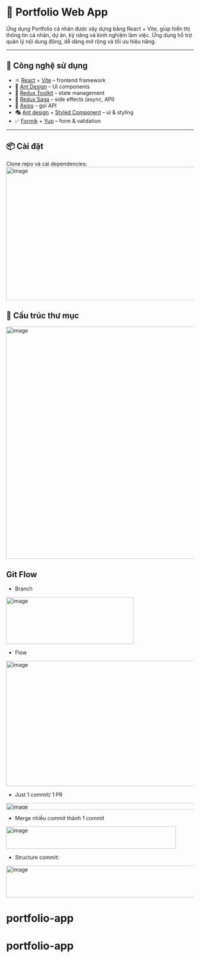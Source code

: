 # 📝 Portfolio Web App

Ứng dụng Portfolio cá nhân được xây dựng bằng React + Vite, giúp hiển thị thông tin cá nhân, dự án, kỹ năng và kinh nghiệm làm việc.
Ứng dụng hỗ trợ quản lý nội dung động, dễ dàng mở rộng và tối ưu hiệu năng.

---

## 🚀 Công nghệ sử dụng
- ⚛️ [React](https://reactjs.org/) + [Vite](https://vitejs.dev/) – frontend framework
- 🎨 [Ant Design](https://ant.design/) – UI components
- 🎯 [Redux Toolkit](https://redux-toolkit.js.org/) – state management
- 🔄 [Redux Saga](https://redux-saga.js.org/) – side effects (async, API)
- 📡 [Axios](https://axios-http.com/) – gọi API
- 🎭 [Ant design](https://ant.design/) + [Styled Component](https://styled-components.com/docs) – ui & styling
- ✅ [Formik](https://formik.org/) + [Yup](https://github.com/jquense/yup) – form & validation

---

## 📦 Cài đặt

Clone repo và cài dependencies:
<img width="537" height="357" alt="image" src="https://github.com/user-attachments/assets/0280615a-f2f4-40f4-ac63-be27640699e4" />


## 📂 Cấu trúc thư mục
<img width="563" height="622" alt="image" src="https://github.com/user-attachments/assets/6a00069e-7790-4ce9-a660-d95d4e2419e8" />

## Git Flow
- Branch
<img width="342" height="126" alt="image" src="https://github.com/user-attachments/assets/969b95f9-00c0-4e20-86a5-4e5e35789eaa" />


- Flow
<img width="768" height="336" alt="image" src="https://github.com/user-attachments/assets/8aeb0b42-f552-4139-9c7c-d4d55bdf3e46" />



- Just 1 commit/ 1 PR
<img width="732" height="18" alt="image" src="https://github.com/user-attachments/assets/6fa4263f-70a0-4be2-bee2-d9e251711b79" />


- Merge nhiều commit thành 1 commit
<img width="456" height="60" alt="image" src="https://github.com/user-attachments/assets/c3c74390-dbb6-4dfc-b27c-61c25c6f1a65" />

- Structure commit:
<img width="547" height="85" alt="image" src="https://github.com/user-attachments/assets/f123c718-a68b-4210-94c1-2145308c606e" />





# portfolio-app
# portfolio-app
